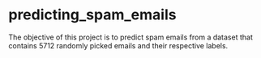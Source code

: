 # predicting_spam_emails
The objective of this project is to predict spam emails from a dataset that contains 5712 randomly picked emails and their respective labels. 
